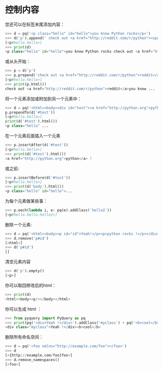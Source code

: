 # 控制内容

您还可以在标签末尾添加内容：

```python
>>> d = pq('<p class="hello" id="hello">you know Python rocks</p>')
>>> d('p').append(' check out <a href="http://reddit.com/r/python"><span>reddit</span></a>')
[<p#hello.hello>]
>>> print(d)
<p class="hello" id="hello">you know Python rocks check out <a href="http://reddit.com/r/python"><span>reddit</span></a></p>
```

或从头开始：

```python
>>> p = d('p')
>>> p.prepend('check out <a href="http://reddit.com/r/python">reddit</a>')
[<p#hello.hello>]
>>> print(p.html())
check out <a href="http://reddit.com/r/python">reddit</a>you know ...
```

将一个元素添加或附加到另一个元素中：

```python
>>> d = pq('<html><body><div id="test"><a href="http://python.org">python</a> !</div></body></html>')
p.prependTo(d('#test'))
[<p#hello.hello>]
print(d('#test').html())
<p class="hello" ...
```

在一个元素后面插入一个元素

```python
>>> p.insertAfter(d('#test'))
[<p#hello.hello>]
>>> print(d('#test').html())
<a href="http://python.org">python</a> !
```

或之前:

```python
>>> p.insertBefore(d('#test'))
[<p#hello.hello>]
>>> print(d('body').html())
<p class="hello" id="hello">...
```

为每个元素做某些事：

```python
>>> p.each(lambda i, e: pq(e).addClass('hello2'))
[<p#hello.hello.hello2>]
```

删除一个元素:

```python
>>> d = pq('<html><body><p id="id">Yeah!</p><p>python rocks !</p></div></html>')
>>> d.remove('p#id')
[<html>]
>>> d('p#id')
[]
```

清空元素内容

```python
>>> d('p').empty()
[<p>]

```

你可以取回修改后的html：

```python
>>> print(d)
<html><body><p/></body></html>
```

你可以生成 html ：

```python
>>> from pyquery import PyQuery as pq
>>> print(pq('<div>Yeah !</div>').addClass('myclass') + pq('<b>cool</b>'))
<div class="myclass">Yeah !</div><b>cool</b>
```

删除所有命名空间：

```python
>>> d = pq('<foo xmlns="http://example.com/foo"></foo>')
>>> d
[<{http://example.com/foo}foo>]
>>> d.remove_namespaces()
[<foo>]
```
